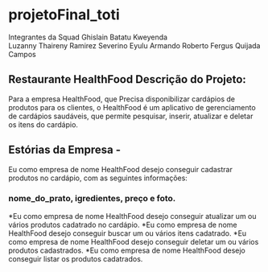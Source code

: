 # projetoFinal_toti

 Integrantes da Squad
 Ghislain Batatu Kweyenda  
 Luzanny Thaireny Ramirez 
 Severino Eyulu Armando 
 Roberto Fergus Quijada Campos 

 
 
 ## Restaurante HealthFood  Descrição do Projeto:  
 
 Para a empresa HealthFood, que Precisa disponibilizar cardápios de produtos para os clientes, o HealthFood é um aplicativo de gerenciamento de cardápios saudáveis, que permite pesquisar, inserir, atualizar e deletar os itens do cardápio.
 
## Estórias da Empresa  - 

Eu como empresa de nome HealthFood desejo conseguir cadastrar produtos no cardápio, com as seguintes informações: 

### nome_do_prato, igredientes, preço e foto.

*Eu como empresa de nome HealthFood desejo conseguir atualizar um ou vários produtos cadatrado no cardápio. 
*Eu como empresa de nome HealthFood desejo conseguir buscar um ou vários itens cadatrado.
*Eu como empresa de nome HealthFood desejo conseguir deletar um ou vários produtos cadastrados.
*Eu como empresa de nome HealthFood desejo conseguir listar os produtos cadatrados.
